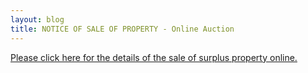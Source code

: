 ```yaml
---
layout: blog
title: NOTICE OF SALE OF PROPERTY - Online Auction
---
```


[Please click here for the details of the sale
of surplus property online.](https://storage.googleapis.com/static.rutherford-nj.com/borough-clerk/posts/Auction%20Noticeof%20Sale%20Gov%20Deals%207.6.16.pdf)
